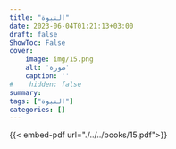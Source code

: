```yaml
---
title: "النبوة"
date: 2023-06-04T01:21:13+03:00
draft: false
ShowToc: False
cover:
    image: img/15.png
    alt: 'صورة'
    caption: ''
#    hidden: false
summary: 
tags: ["النبوة"]
categories: []
---
```

{{< embed-pdf url="./../../books/15.pdf">}} 


